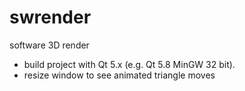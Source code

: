 # swrender
software 3D render

* build project with Qt 5.x (e.g. Qt 5.8 MinGW 32 bit).
* resize window to see animated triangle moves